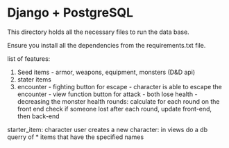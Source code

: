 # Django + PostgreSQL

This directory holds all the necessary files to run the data base.

Ensure you install all the dependencies from the requirements.txt file.

list of features:
1. Seed items - armor, weapons, equipment, monsters (D&D api)
2. stater items
3. encounter - fighting
    button for escape - character is able to escape the encounter - view function
    button for attack - both lose health - decreasing the monster health 
        rounds: calculate for each round on the front end
            check if someone lost after each round, update front-end, then back-end


starter_item:
 character
 user creates a new character: in views do a db querry of * items that have the specified names